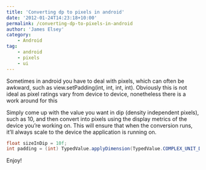 ```yaml
---
title: 'Converting dp to pixels in android'
date: '2012-01-24T14:23:18+10:00'
permalink: /converting-dp-to-pixels-in-android
author: 'James Elsey'
category:
    - Android
tag:
    - android
    - pixels
    - ui
---
```

Sometimes in android you have to deal with pixels, which can often be awkward, such as view.setPadding(int, int, int, int). Obviously this is not ideal as pixel ratings vary from device to device, nonetheless there is a work around for this

Simply come up with the value you want in dip (density independent pixels), such as 10, and then convert into pixels using the display metrics of the device you’re working on. This will ensure that when the conversion runs, it’ll always scale to the device the application is running on.

```java
float sizeInDip = 10f;
int padding = (int) TypedValue.applyDimension(TypedValue.COMPLEX_UNIT_DIP, sizeInDip, getResources().getDisplayMetrics());
```

Enjoy!